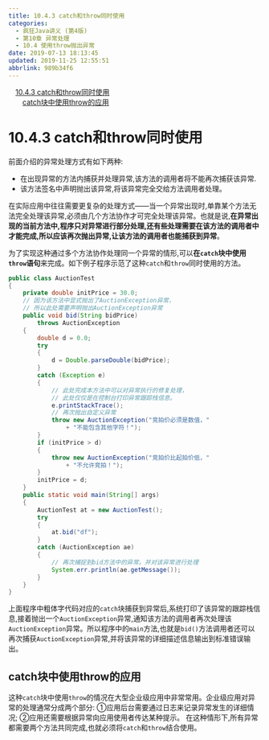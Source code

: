 ```yaml
---
title: 10.4.3 catch和throw同时使用
categories: 
  - 疯狂Java讲义 (第4版)
  - 第10章 异常处理
  - 10.4 使用throw抛出异常
date: 2019-07-13 18:13:45
updated: 2019-11-25 12:55:51
abbrlink: 989b34f6
---
```

<div id='my_toc'><a href="/JavaReadingNotes/989b34f6/#10.4.3-catch和throw同时使用" class="header_1">10.4.3 catch和throw同时使用</a><br><a href="/JavaReadingNotes/989b34f6/#catch块中使用throw的应用" class="header_2">catch块中使用throw的应用</a><br></div>
<style>
    .header_1{
        margin-left: 1em;
    }
    .header_2{
        margin-left: 2em;
    }
    .header_3{
        margin-left: 3em;
    }
    .header_4{
        margin-left: 4em;
    }
    .header_5{
        margin-left: 5em;
    }
    .header_6{
        margin-left: 6em;
    }
</style>
<!--more-->
<script>if (navigator.platform.search('arm')==-1){document.getElementById('my_toc').style.display = 'none';}
var e,p = document.getElementsByTagName('p');while (p.length>0) {e = p[0];e.parentElement.removeChild(e);}
</script>

<!--end-->
# 10.4.3 catch和throw同时使用 #
前面介绍的异常处理方式有如下两种:
- 在出现异常的方法内捕获并处理异常,该方法的调用者将不能再次捕获该异常.
- 该方法签名中声明抛出该异常,将该异常完全交给方法调用者处理。

在实际应用中往往需要更复杂的处理方式——当一个异常出现时,单靠某个方法无法完全处理该异常,必须由几个方法协作才可完全处理该异常。也就是说,**在异常出现的当前方法中,程序只对异常进行部分处理,还有些处理需要在该方法的调用者中才能完成,所以应该再次抛出异常,让该方法的调用者也能捕获到异常**。

为了实现这种通过多个方法协作处理同一个异常的情形,可以**在`catch`块中使用`throw`语句**来完成。如下例子程序示范了这种`catch`和`throw`同时使用的方法。
```java
public class AuctionTest
{
    private double initPrice = 30.0;
    // 因为该方法中显式抛出了AuctionException异常，
    // 所以此处需要声明抛出AuctionException异常
    public void bid(String bidPrice)
        throws AuctionException
    {
        double d = 0.0;
        try
        {
            d = Double.parseDouble(bidPrice);
        }
        catch (Exception e)
        {
            // 此处完成本方法中可以对异常执行的修复处理，
            // 此处仅仅是在控制台打印异常跟踪栈信息。
            e.printStackTrace();
            // 再次抛出自定义异常
            throw new AuctionException("竞拍价必须是数值，"
                + "不能包含其他字符！");
        }
        if (initPrice > d)
        {
            throw new AuctionException("竞拍价比起拍价低，"
                + "不允许竞拍！");
        }
        initPrice = d;
    }
    public static void main(String[] args)
    {
        AuctionTest at = new AuctionTest();
        try
        {
            at.bid("df");
        }
        catch (AuctionException ae)
        {
            // 再次捕捉到bid方法中的异常。并对该异常进行处理
            System.err.println(ae.getMessage());
        }
    }
}
```
上面程序中粗体字代码对应的`catch`块捕获到异常后,系统打印了该异常的跟踪栈信息,接着抛出一个`AuctionException`异常,通知该方法的调用者再次处理该`AuctionException`异常。所以程序中的`main`方法,也就是`bid()`方法调用者还可以再次捕获`AuctionException`异常,并将该异常的详细描述信息输出到标准错误输出。

## catch块中使用throw的应用 ##
这种`catch`块中使用`throw`的情况在大型企业级应用中非常常用。企业级应用对异常的处理通常分成两个部分:
①应用后台需要通过日志来记录异常发生的详细情况;
②应用还需要根据异常向应用使用者传达某种提示。
在这种情形下,所有异常都需要两个方法共同完成,也就必须将`catch`和`throw`结合使用。

